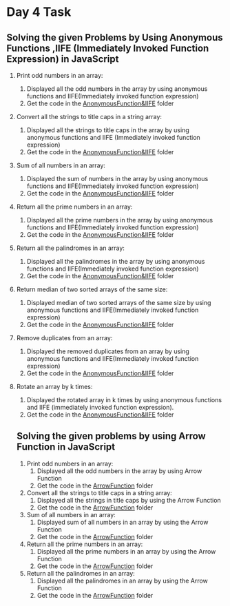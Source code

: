# Day 4 Task

## **Solving the given Problems by Using Anonymous Functions ,IIFE (Immediately Invoked Function Expression) in JavaScript**

1. Print odd numbers in an array:
   1. Displayed all the odd numbers in the array by using anonymous functions and IIFE(Immediately invoked function expression)
   2. Get the code in the [AnonymousFunction&IIFE](./AnonymousFunction&IIFE/Print%20odd%20numbers%20in%20an%20array/) folder
2. Convert all the strings to title caps in a string array:
   1. Displayed all the strings to title caps in the array by using anonymous functions and IIFE (Immediately invoked function expression)
   2. Get the code in the [AnonymousFunction&IIFE](./AnonymousFunction&IIFE/Convert%20all%20the%20strings%20to%20title%20caps%20in%20a%20string%20array/) folder
3. Sum of all numbers in an array:
   1. Displayed the sum of numbers in the array by using anonymous functions and IIFE(Immediately invoked function expression)
   2. Get the code in the [AnonymousFunction&IIFE](./AnonymousFunction&IIFE/Sum%20of%20all%20numbers%20in%20an%20array/) folder
4. Return all the prime numbers in an array:
   1. Displayed all the prime numbers in the array by using anonymous functions and IIFE(Immediately invoked function expression)
   2. Get the code in the [AnonymousFunction&IIFE](./AnonymousFunction&IIFE/Return%20all%20the%20prime%20numbers%20in%20an%20array/) folder
5. Return all the palindromes in an array:
   1. Displayed all the palindromes in the array by using anonymous functions and IIFE(Immediately invoked function expression)
   2. Get the code in the [AnonymousFunction&IIFE](./AnonymousFunction&IIFE/Return%20all%20the%20palindromes%20in%20an%20array/) folder
6. Return median of two sorted arrays of the same size:
   1. Displayed median of two sorted arrays of the same size by using anonymous functions and IIFE(Immediately invoked function expression)
   2. Get the code in the [AnonymousFunction&IIFE](./AnonymousFunction&IIFE/Return%20median%20of%20two%20sorted%20arrays%20of%20the%20same%20size/) folder
7. Remove duplicates from an array:
   1. Displayed the removed duplicates from an array by using anonymous functions and IIFE(Immediately invoked function expression)
   2. Get the code in the [AnonymousFunction&IIFE](./AnonymousFunction&IIFE/Remove%20duplicates%20from%20an%20array/) folder
8. Rotate an array by k times:
   1. Displayed the rotated array in k times by using anonymous functions and IIFE (immediately invoked function expression).
   2. Get the code in the [AnonymousFunction&IIFE](./AnonymousFunction&IIFE/Rotate%20an%20array%20by%20k%20times/) folder

   ## **Solving the given problems by using Arrow Function in JavaScript**

   1. Print odd numbers in an array:
      1. Displayed all the odd numbers in the array by using Arrow Function
      2. Get the code in the [ArrowFunction](./ArrowFunction/Print%20odd%20numbers%20in%20an%20array/) folder
   2. Convert all the strings to title caps in a string array:
      1. Displayed all the strings in title caps by using the Arrow Function
      2. Get the code in the [ArrowFunction](./ArrowFunction/Convert%20all%20the%20strings%20to%20title%20caps%20in%20a%20string%20array/) folder
   3. Sum of all numbers in an array:
      1. Displayed sum of all numbers in an array by using the Arrow Function
      2. Get the code in the [ArrowFunction](./ArrowFunction/Sum%20of%20all%20numbers%20in%20an%20array/arrowFunction.js) folder
   4. Return all the prime numbers in an array:
      1. Displayed all the prime numbers in an array by using the Arrow Function
      2. Get the code in the [ArrowFunction](./ArrowFunction/Return%20all%20the%20prime%20numbers%20in%20an%20array/) folder
   5. Return all the palindromes in an array:
      1. Displayed all the palindromes in an array by using the Arrow Function
      2. Get the code in the [ArrowFunction](./ArrowFunction/Return%20all%20the%20palindromes%20in%20an%20array/) folder







